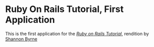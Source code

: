 # Ruby On Rails Tutorial, First Application

This is the first application for the [*Ruby on Rails Tutorial*](http://railstutorial.org/), rendition by [Shannon Byrne](http://shannonatworkblog.tumblr.com)
